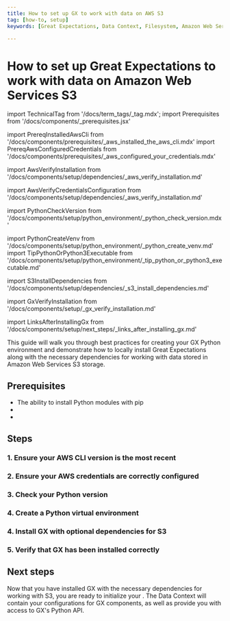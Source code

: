 ```yaml
---
title: How to set up GX to work with data on AWS S3
tag: [how-to, setup]
keywords: [Great Expectations, Data Context, Filesystem, Amazon Web Services S3]

---
```


# How to set up Great Expectations to work with data on Amazon Web Services S3

import TechnicalTag from '/docs/term_tags/_tag.mdx';
import Prerequisites from '/docs/components/_prerequisites.jsx'

<!-- ## Prerequisites -->
import PrereqInstalledAwsCli from '/docs/components/prerequisites/_aws_installed_the_aws_cli.mdx'
import PrereqAwsConfiguredCredentials from '/docs/components/prerequisites/_aws_configured_your_credentials.mdx'

<!-- ### 1. Ensure your AWS CLI version is the most recent -->
import AwsVerifyInstallation from '/docs/components/setup/dependencies/_aws_verify_installation.md'

<!-- ### 2. Ensure your AWS credentials are correctly configured -->
import AwsVerifyCredentialsConfiguration from '/docs/components/setup/dependencies/_aws_verify_installation.md'

<!-- ### 3. Check your Python version -->
import PythonCheckVersion from '/docs/components/setup/python_environment/_python_check_version.mdx'

<!-- ### 4. Create a Python virtual environment -->
import PythonCreateVenv from '/docs/components/setup/python_environment/_python_create_venv.md'
import TipPythonOrPython3Executable from '/docs/components/setup/python_environment/_tip_python_or_python3_executable.md'

<!-- ### 4. Install GX with optional dependencies for S3 -->
import S3InstallDependencies from '/docs/components/setup/dependencies/_s3_install_dependencies.md'

<!-- ### 5. Verify that GX has been installed correctly -->
import GxVerifyInstallation from '/docs/components/setup/_gx_verify_installation.md'

<!-- ## Next steps -->
import LinksAfterInstallingGx from '/docs/components/setup/next_steps/_links_after_installing_gx.md'

This guide will walk you through best practices for creating your GX Python environment and demonstrate how to locally install Great Expectations along with the necessary dependencies for working with data stored in Amazon Web Services S3 storage.

## Prerequisites

<Prerequisites requirePython = {true} requireInstallation = {false} requireDataContext = {false} requireSourceData = {null} requireDatasource = {false} requireExpectationSuite = {false}>

- The ability to install Python modules with pip
- <PrereqInstalledAwsCli />
- <PrereqAwsConfiguredCredentials />

</Prerequisites>

## Steps

### 1. Ensure your AWS CLI version is the most recent

<AwsVerifyInstallation />

### 2. Ensure your AWS credentials are correctly configured

<AwsVerifyCredentialsConfiguration />

### 3. Check your Python version

<PythonCheckVersion />

<TipPythonOrPython3Executable />

### 4. Create a Python virtual environment

<PythonCreateVenv />

### 4. Install GX with optional dependencies for S3

<S3InstallDependencies />

### 5. Verify that GX has been installed correctly

<GxVerifyInstallation />

## Next steps

Now that you have installed GX with the necessary dependencies for working with S3, you are ready to initialize your <TechnicalTag tag="data_context" text="Data Context" />.  The Data Context will contain your configurations for GX components, as well as provide you with access to GX's Python API.

<LinksAfterInstallingGx />
